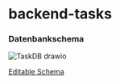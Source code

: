 # backend-tasks

### Datenbankschema
![TaskDB drawio](https://i.postimg.cc/3NZS8HSw/Unbenanntes-Diagramm-drawio-1.png)

[Editable Schema](https://viewer.diagrams.net/?tags=%7B%7D&highlight=0000ff&edit=_blank&layers=1&nav=1#R7VjLctowFP0az7SLZPzAQJdgkrQladOQpGthX2wNsuSRRYB8fa9sGUNsWjLNY0FmWFhHV697zhGSLC9IVxeSZMmViIBZrh2tLG9kua7TcV1L%2F%2BxoXSI9v1MCsaSRCaqBCX0EA9oGXdAI8p1AJQRTNNsFQ8E5hGoHI1KK5W7YTLDdUTMSQwOYhIQ10d80UkmJ9t1ejX8FGifVyE73S1mTkirYrCRPSCSWW5B3ZnmBFEKVX%2BkqAKaTV%2BWlbHe%2Bp3YzMQlcHdLgHs7HYnV1fzLopPlj7zb69SM9Mew8ELYwC74l%2BdxMWK2rLORLmjLCsTScCa4mpsbGcphQFl2StVjoWeSKhPOqNEyEpI8YTxhWOQhgtVSGZLere6OMBYIJiQAXxQB1o4nuzAwjIcdm19VqnSfQFVntBF6SXFUTFIyRLKfTYsq6YUpkTPlQKCVSE9RMpsnvA0gFqy3IJPcCRApKrjHE1HqOYd4o3e0Y4pe1bpwvBku2NOPafaNXo9V403dNJ34YRp%2FBrtdg13K7TDMzBuy9G6ti6fZdDoUbB%2Fj9DRPwlH7MgCrYk2IOT%2BhqYZAwGnMsMpjpZjqFFB01MLASme4sIyHl8WURM%2BrUyI3JjIYEtp2xwjUJjSLgmmChiCLTjQAzQbkqMucP8YcJDuxT3%2FJx4gGWnbqMPx0uVSA4roXQgmtAqSwhV60q%2BKtp%2Fi2NSgrdA5XQ%2FX8hhAN7HNw93Ey6hN9cez%2FjM3J%2B4jeEcK8%2F85LyT99zwT8fOesNNg8Vwl7WffftWG%2BdXqd1c%2BckhZL3iZKY%2BSPn%2FeXd3uu%2Fs9udBu%2F4jwySL9IU5Mcu%2F1p%2Bd%2BzOOxu%2BOjRvMY8LjxjlxvEjouDIeX95vzveoQe91zJ88xQ%2FEhXlQ7wtAeFHzvoruN1%2Fw0Ndu9vb9vlc3WWRdvnG74qmH55%2Fcc%2F33%2FBw1%2Br55uFuDHqfL0nnU8Lnp1gISJiAzpueKpQvIHjtwwktZlOy0Pkf7FNHotL64v48oYSYb33WaEglRdL1MMNlQhVMUCB6zKUkWSGEBY8gMjLYfmnYdxtvubPvv6Dbuxd0p9fctzfvTtsc%2BvazOcRi%2FbJT1G29j3lnfwA%3D)
